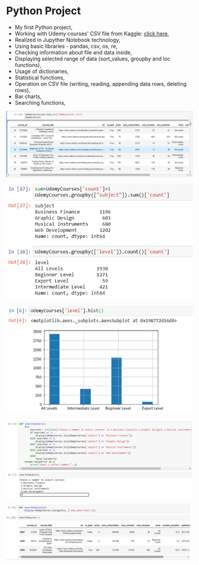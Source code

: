 # Python Project
* My first Python project,
* Working with Udemy courses' CSV file from Kaggle: [click here](https://www.kaggle.com/andrewmvd/udemy-courses?fbclid=IwAR2uEGkwMnWc5xe3f_phCR2a5QjSI7AmQWvbghWjAOHKJaNL5adRfYJ0Mtk),
* Realized in Jupyther Notebook technology,
* Using basic libraries - pandas, csv, os, re,
* Checking information about file and data inside,
* Displaying selected range of data (sort_values, groupby and loc functions),
* Usage of dictionaries,
* Statistical functions,
* Operation on CSV file (writing, reading, appending data rows, deleting rows),
* Bar charts,
* Searching functions,

![example1](https://github.com/KarolinaLewinska/Project_Python/blob/main/example1.PNG)

![example2](https://github.com/KarolinaLewinska/Project_Python/blob/main/example2.PNG)

![example3](https://github.com/KarolinaLewinska/Project_Python/blob/main/example3.PNG)

![example4](https://github.com/KarolinaLewinska/Project_Python/blob/main/example4.PNG)

![example5](https://github.com/KarolinaLewinska/Project_Python/blob/main/example5.PNG)


